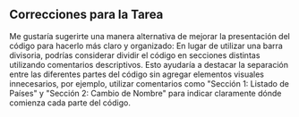 ## Correcciones para la Tarea

Me gustaría sugerirte una manera alternativa de mejorar la presentación del código para hacerlo más claro y organizado: En lugar de utilizar una barra divisoria, podrías considerar dividir el código en secciones distintas utilizando comentarios descriptivos. Esto ayudaría a destacar la separación entre las diferentes partes del código sin agregar elementos visuales innecesarios, por ejemplo, utilizar comentarios como "Sección 1: Listado de Países" y "Sección 2: Cambio de Nombre" para indicar claramente dónde comienza cada parte del código.

